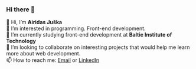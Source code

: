 ### Hi there 👋

👋 Hi, I’m **Airidas Juška**\
👀 I’m interested in programming. Front-end development.\
🌱 I’m currently studying front-end development at **Baltic Institute of Technology**\
💞️ I’m looking to collaborate on interesting projects that would help me learn more about web development.\
📫 How to reach me: [Email](mailto:juairidas@gmail.com) or [LinkedIn](https://www.linkedin.com/in/airidas-ju%C5%A1ka-549141235/)
